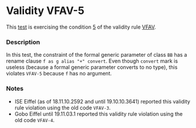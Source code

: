 # Validity VFAV-5

This [test](.) is exercising the condition [5](../Readme.md) of the validity rule [VFAV](../../vfav/Readme.md).

### Description

In this test, the constraint of the formal generic parameter of class `BB` has a rename clause `f as g alias "+" convert`. Even though `convert` mark is useless (because a formal generic parameter converts to no type), this violates `VFAV-5` because `f` has no argument.

### Notes

* ISE Eiffel (as of 18.11.10.2592 and until 19.10.10.3641) reported this validity rule violation using the old code `VFAV-3`.
* Gobo Eiffel until 19.11.03.1 reported this validity rule violation using the old code `VFAV-4`.
